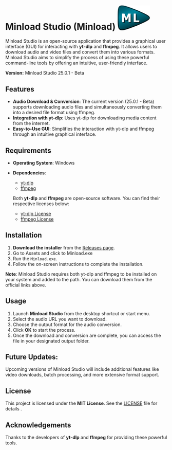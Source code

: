# Minload Studio (Minload)                <img src="https://github.com/Spikesix/Minload/blob/12ddb2ed47941d2a58f1048904cf3b4251791753/Source%20Code/Resources/ML.png" style="width: 100px; height: auto;" />

Minload Studio is an open-source application that provides a graphical user interface (GUI) for interacting with **yt-dlp** and **ffmpeg**. It allows users to download audio and video files and convert them into various formats. Minload Studio aims to simplify the process of using these powerful command-line tools by offering an intuitive, user-friendly interface.

**Version:** Minload Studio 25.0.1 - Beta

## Features
- **Audio Download & Conversion**: The current version (25.0.1 - Beta) supports downloading audio files and simultaneously converting them into a desired file format using ffmpeg.
- **Integration with yt-dlp**: Uses yt-dlp for downloading media content from the internet.
- **Easy-to-Use GUI**: Simplifies the interaction with yt-dlp and ffmpeg through an intuitive graphical interface.

## Requirements
- **Operating System**: Windows
- **Dependencies**:
  - [yt-dlp](https://github.com/yt-dlp/yt-dlp)
  - [ffmpeg](https://ffmpeg.org/)

  Both **yt-dlp** and **ffmpeg** are open-source software. You can find their respective licenses below:

  - [yt-dlp License](./licenses/yt-dlp/LICENSE)
  - [ffmpeg License](./licenses/FFmpeg/LICENSE)

## Installation
1. **Download the installer** from the [Releases page](https://github.com/Spikesix/Minload/releases).
2. Go to Assets and click to Minload.exe
3. Run the `Minload.exe`.
4. Follow the on-screen instructions to complete the installation.

**Note**: Minload Studio requires both yt-dlp and ffmpeg to be installed on your system and added to the path. You can download them from the official links above.

## Usage
1. Launch **Minload Studio** from the desktop shortcut or start menu.
2. Select the audio URL you want to download.
3. Choose the output format for the audio conversion.
4. Click **OK** to start the process.
5. Once the download and conversion are complete, you can access the file in your designated output folder.

## Future Updates:
Upcoming versions of Minload Studio will include additional features like video downloads, batch processing, and more extensive format support.


## License
This project is licensed under the **MIT License**. See the [LICENSE](LICENSE) file for details .

## Acknowledgements
Thanks to the developers of **yt-dlp** and **ffmpeg** for providing these powerful tools.

